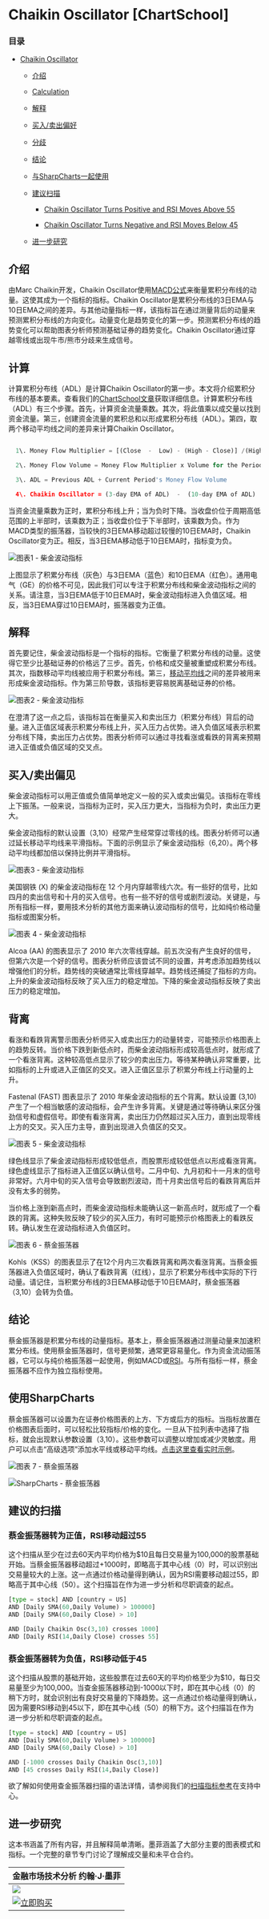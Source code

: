 # Chaikin Oscillator [ChartSchool]

### 目录

+   [Chaikin Oscillator](#chaikin_oscillator)

    +   [介绍](#introduction)

    +   [Calculation](#calculation)

    +   [解释](#interpretation)

    +   [买入/卖出偏好](#buying_selling_bias)

    +   [分歧](#divergences)

    +   [结论](#conclusions)

    +   [与SharpCharts一起使用](#using_with_sharpcharts)

    +   [建议扫描](#suggested_scans)

        +   [Chaikin Oscillator Turns Positive and RSI Moves Above 55](#chaikin_oscillator_turns_positive_and_rsi_moves_above_55)

        +   [Chaikin Oscillator Turns Negative and RSI Moves Below 45](#chaikin_oscillator_turns_negative_and_rsi_moves_below_45)

    +   [进一步研究](#further_study)

## 介绍

由Marc Chaikin开发，Chaikin Oscillator使用[MACD公式](/school/doku.php?id=chart_school:technical_indicators:moving_average_convergence_divergence_macd "chart_school:technical_indicators:moving_average_convergence_divergence_macd")来衡量累积分布线的动量。这使其成为一个指标的指标。Chaikin Oscillator是累积分布线的3日EMA与10日EMA之间的差异。与其他动量指标一样，该指标旨在通过测量背后的动量来预测累积分布线的方向变化。动量变化是趋势变化的第一步。预测累积分布线的趋势变化可以帮助图表分析师预测基础证券的趋势变化。Chaikin Oscillator通过穿越零线或出现牛市/熊市分歧来生成信号。

## 计算

计算累积分布线（ADL）是计算Chaikin Oscillator的第一步。本文将介绍累积分布线的基本要素。查看我们的[ChartSchool文章](/school/doku.php?id=chart_school:technical_indicators:accumulation_distribution_line "chart_school:technical_indicators:accumulation_distribution_line")获取详细信息。计算累积分布线（ADL）有三个步骤。首先，计算资金流量乘数。其次，将此值乘以成交量以找到资金流量。第三，创建资金流量的累积总和以形成累积分布线（ADL）。第四，取两个移动平均线之间的差异来计算Chaikin Oscillator。

```py

  1\. Money Flow Multiplier = [(Close  -  Low) - (High - Close)] /(High - Low) 

  2\. Money Flow Volume = Money Flow Multiplier x Volume for the Period

  3\. ADL = Previous ADL + Current Period's Money Flow Volume

  4\. Chaikin Oscillator = (3-day EMA of ADL)  -  (10-day EMA of ADL)		

```

当资金流量乘数为正时，累积分布线上升；当为负时下降。当收盘价位于周期高低范围的上半部时，该乘数为正；当收盘价位于下半部时，该乘数为负。作为MACD类型的振荡器，当较快的3日EMA移动超过较慢的10日EMA时，Chaikin Oscillator变为正。相反，当3日EMA移动低于10日EMA时，指标变为负。

![图表1 - 柴金波动指标](img/6a2b98d5e5015b9d3a012a1cc7d9a461.jpg "图表1 - 柴金波动指标")

上图显示了积累分布线（灰色）与3日EMA（蓝色）和10日EMA（红色）。通用电气（GE）的价格不可见，因此我们可以专注于积累分布线和柴金波动指标之间的关系。请注意，当3日EMA低于10日EMA时，柴金波动指标进入负值区域。相反，当3日EMA穿过10日EMA时，振荡器变为正值。

## 解释

首先要记住，柴金波动指标是一个指标的指标。它衡量了积累分布线的动量。这使得它至少比基础证券的价格远了三步。首先，价格和成交量被重塑成积累分布线。其次，指数移动平均线被应用于积累分布线。第三，[移动平均线](/school/doku.php?id=chart_school:technical_indicators:moving_averages "chart_school:technical_indicators:moving_averages")之间的差异被用来形成柴金波动指标。作为第三阶导数，该指标更容易脱离基础证券的价格。

![图表2 - 柴金波动指标](img/a63a87fab844269e40feaa0d3d1b1adb.jpg "图表2 - 柴金波动指标")

在澄清了这一点之后，该指标旨在衡量买入和卖出压力（积累分布线）背后的动量。进入正值区域表示积累分布线上升，买入压力占优势。进入负值区域表示积累分布线下降，卖出压力占优势。图表分析师可以通过寻找看涨或看跌的背离来预期进入正值或负值区域的交叉点。

## 买入/卖出偏见

柴金波动指标可以用正值或负值简单地定义一般的买入或卖出偏见。该指标在零线上下振荡。一般来说，当指标为正时，买入压力更大，当指标为负时，卖出压力更大。

柴金波动指标的默认设置（3,10）经常产生经常穿过零线的线。图表分析师可以通过延长移动平均线来平滑指标。下面的示例显示了柴金波动指标（6,20）。两个移动平均线都加倍以保持比例并平滑指标。

![图表3 - 柴金波动指标](img/74180cfba1db5969bef067c95411b0fb.jpg "图表3 - 柴金波动指标")

美国钢铁 (X) 的柴金波动指标在 12 个月内穿越零线六次。有一些好的信号，比如四月的卖出信号和十月的买入信号。也有一些不好的信号或剧烈波动。关键是，与所有指标一样，要用技术分析的其他方面来确认波动指标的信号，比如纯价格动量指标或图案分析。

![图表 4  -  柴金波动指标](img/3ebf8f4c5d541d422ff23447f104aa1d.jpg "图表 4  -  柴金波动指标")

Alcoa (AA) 的图表显示了 2010 年六次零线穿越。前五次没有产生良好的信号，但第六次是一个好的信号。图表分析师应该尝试不同的设置，并考虑添加趋势线以增强他们的分析。趋势线的突破通常比零线穿越早。趋势线还捕捉了指标的方向。上升的柴金波动指标反映了买入压力的稳定增加。下降的柴金波动指标反映了卖出压力的稳定增加。

## 背离

看涨和看跌背离警示图表分析师买入或卖出压力的动量转变，可能预示价格图表上的趋势反转。当价格下跌到新低点时，而柴金波动指标形成较高低点时，就形成了一个看涨背离。这种较高低点显示了较少的卖出压力。等待某种确认非常重要，比如指标的上升或进入正值区的交叉。进入正值区显示了积累分布线上行动量的上升。

Fastenal (FAST) 图表显示了 2010 年柴金波动指标的五个背离。默认设置 (3,10) 产生了一个相当敏感的波动指标，会产生许多背离。关键是通过等待确认来区分强劲信号和虚假信号。即使有看涨背离，卖出压力仍然超过买入压力，直到出现零线上方的交叉。买入压力主导，直到出现进入负值区的交叉。

![图表 5  -  柴金波动指标](img/55b65063e330d5fbc4521ecc17d45669.jpg "图表 5  -  柴金波动指标")

绿色线显示了柴金波动指标形成较低低点，而股票形成较低低点以形成看涨背离。绿色虚线显示了指标进入正值区以确认信号。二月中旬、九月初和十一月末的信号非常好。六月中旬的买入信号会导致剧烈波动，而十月卖出信号后的看跌背离后并没有太多的弱势。

当价格上涨到新高点时，而柴金波动指标未能确认这一新高点时，就形成了一个看跌的背离。这种失败反映了较少的买入压力，有时可能预示价格图表上的看跌反转。确认发生在波动指标进入负值区时。

![图表 6  -  蔡金振荡器 ](img/e0b8124a4e255c522d8e7bf03fe13560.jpg "图表 6  -  蔡金振荡器 ")

Kohls（KSS）的图表显示了在12个月内三次看跌背离和两次看涨背离。当蔡金振荡器进入负值区域时，确认了看跌背离（红线），显示了积累分布线中实际的下行动量。请记住，当积累分布线的3日EMA移动低于10日EMA时，蔡金振荡器（3,10）会转为负值。

## 结论

蔡金振荡器是积累分布线的动量指标。基本上，蔡金振荡器通过测量动量来加速积累分布线。使用蔡金振荡器时，信号更频繁，通常更容易量化。作为资金流动振荡器，它可以与纯价格振荡器一起使用，例如MACD或[RSI](/school/doku.php?id=chart_school:technical_indicators:relative_strength_index_rsi "chart_school:technical_indicators:relative_strength_index_rsi")。与所有指标一样，蔡金振荡器不应作为独立指标使用。

## 使用SharpCharts

蔡金振荡器可以设置为在证券价格图表的上方、下方或后方的指标。当指标放置在价格图表后面时，可以轻松比较指标/价格的变化。一旦从下拉列表中选择了指标，就会出现默认参数设置（3,10）。这些参数可以调整以增加或减少灵敏度。用户可以点击“高级选项”添加水平线或移动平均线。[点击这里查看实时示例](http://stockcharts.com/h-sc/ui?s=IBM&p=D&yr=0&mn=6&dy=0&id=p43640188268&listNum=30&a=222998125 "http://stockcharts.com/h-sc/ui?s=IBM&p=D&yr=0&mn=6&dy=0&id=p43640188268&listNum=30&a=222998125")。

![图表 7  -  蔡金振荡器](img/ed3d636fb37e4c53a273c41c623a11be.jpg "图表 7  -  蔡金振荡器")

![SharpCharts  -  蔡金振荡器](img/8e524e3dcf1dcccd23f1a194f975c3a9.jpg "SharpCharts  -  蔡金振荡器")

## 建议的扫描

### 蔡金振荡器转为正值，RSI移动超过55

这个扫描从至少在过去60天内平均价格为$10且每日交易量为100,000的股票基础开始。当蔡金振荡器移动超过+1000时，即略高于其中心线（0）时，可以识别出交易量较大的上涨。这一点通过价格动量得到确认，因为RSI需要移动超过55，即略高于其中心线（50）。这个扫描旨在作为进一步分析和尽职调查的起点。

```py
[type = stock] AND [country = US] 
AND [Daily SMA(60,Daily Volume) > 100000] 
AND [Daily SMA(60,Daily Close) > 10] 

AND [Daily Chaikin Osc(3,10) crosses 1000] 
AND [Daily RSI(14,Daily Close) crosses 55]
```

### 蔡金振荡器转为负值，RSI移动低于45

这个扫描从股票的基础开始，这些股票在过去60天的平均价格至少为$10，每日交易量至少为100,000。当查金振荡器移动到-1000以下时，即在其中心线（0）的稍下方时，就会识别出有良好交易量的下降趋势。这一点通过价格动量得到确认，因为需要RSI移动到45以下，即在其中心线（50）的稍下方。这个扫描旨在作为进一步分析和尽职调查的起点。

```py
[type = stock] AND [country = US] 
AND [Daily SMA(60,Daily Volume) > 100000] 
AND [Daily SMA(60,Daily Close) > 10] 

AND [-1000 crosses Daily Chaikin Osc(3,10)] 
AND [45 crosses Daily RSI(14,Daily Close)]
```

欲了解如何使用查金振荡器扫描的语法详情，请参阅我们的[扫描指标参考](http://stockcharts.com/docs/doku.php?id=scans:indicators#chaikin_oscillator_chaikin_osc "http://stockcharts.com/docs/doku.php?id=scans:indicators#chaikin_oscillator_chaikin_osc")在支持中心。

## 进一步研究

这本书涵盖了所有内容，并且解释简单清晰。墨菲涵盖了大部分主要的图表模式和指标。一个完整的章节专门讨论了理解成交量和未平仓合约。

| **金融市场技术分析** 约翰·J·墨菲 |
| --- |
| [![](img/e00f9b0f57a7325646647a118f3ebe9e.jpg)](http://store.stockcharts.com/products/technical-analysis-of-the-financial-markets-1 "http://store.stockcharts.com/products/technical-analysis-of-the-financial-markets-1") |
| [![立即购买](img/1c93f62bf2e6d9151c2861b04ef09d52.jpg "立即购买")](http://store.stockcharts.com/products/technical-analysis-of-the-financial-markets-1 "http://store.stockcharts.com/products/technical-analysis-of-the-financial-markets-1") |
